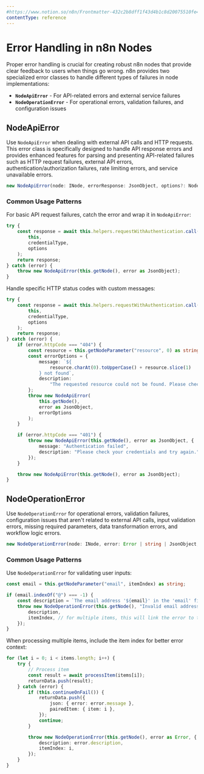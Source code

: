 ```yaml
---
#https://www.notion.so/n8n/Frontmatter-432c2b8dff1f43d4b1c8d20075510fe4
contentType: reference
---
```


# Error Handling in n8n Nodes

Proper error handling is crucial for creating robust n8n nodes that provide clear feedback to users when things go wrong. n8n provides two specialized error classes to handle different types of failures in node implementations:

-   **`NodeApiError`** - For API-related errors and external service failures
-   **`NodeOperationError`** - For operational errors, validation failures, and configuration issues

## NodeApiError

Use `NodeApiError` when dealing with external API calls and HTTP requests. This error class is specifically designed to handle API response errors and provides enhanced features for parsing and presenting API-related failures such as HTTP request failures, external API errors, authentication/authorization failures, rate limiting errors, and service unavailable errors.

```typescript
new NodeApiError(node: INode, errorResponse: JsonObject, options?: NodeApiErrorOptions)
```

### Common Usage Patterns

For basic API request failures, catch the error and wrap it in `NodeApiError`:

```typescript
try {
	const response = await this.helpers.requestWithAuthentication.call(
		this,
		credentialType,
		options
	);
	return response;
} catch (error) {
	throw new NodeApiError(this.getNode(), error as JsonObject);
}
```

Handle specific HTTP status codes with custom messages:

```typescript
try {
	const response = await this.helpers.requestWithAuthentication.call(
		this,
		credentialType,
		options
	);
	return response;
} catch (error) {
	if (error.httpCode === "404") {
		const resource = this.getNodeParameter("resource", 0) as string;
		const errorOptions = {
			message: `${
				resource.charAt(0).toUpperCase() + resource.slice(1)
			} not found`,
			description:
				"The requested resource could not be found. Please check your input parameters.",
		};
		throw new NodeApiError(
			this.getNode(),
			error as JsonObject,
			errorOptions
		);
	}

	if (error.httpCode === "401") {
		throw new NodeApiError(this.getNode(), error as JsonObject, {
			message: "Authentication failed",
			description: "Please check your credentials and try again.",
		});
	}

	throw new NodeApiError(this.getNode(), error as JsonObject);
}
```

## NodeOperationError

Use `NodeOperationError` for operational errors, validation failures, configuration issues that aren't related to external API calls, input validation errors, missing required parameters, data transformation errors, and workflow logic errors.

```typescript
new NodeOperationError(node: INode, error: Error | string | JsonObject, options?: NodeOperationErrorOptions)
```

### Common Usage Patterns

Use `NodeOperationError` for validating user inputs:

```typescript
const email = this.getNodeParameter("email", itemIndex) as string;

if (email.indexOf("@") === -1) {
	const description = `The email address '${email}' in the 'email' field isn't valid`;
	throw new NodeOperationError(this.getNode(), "Invalid email address", {
		description,
		itemIndex, // for multiple items, this will link the error to the specific item
	});
}
```

When processing multiple items, include the item index for better error context:

```typescript
for (let i = 0; i < items.length; i++) {
	try {
		// Process item
		const result = await processItem(items[i]);
		returnData.push(result);
	} catch (error) {
		if (this.continueOnFail()) {
			returnData.push({
				json: { error: error.message },
				pairedItem: { item: i },
			});
			continue;
		}

		throw new NodeOperationError(this.getNode(), error as Error, {
			description: error.description,
			itemIndex: i,
		});
	}
}
```
